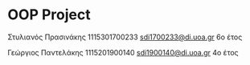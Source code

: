 # OOP Project

Στυλιανός Πρασινάκης 
1115301700233
sdi1700233@di.uoa.gr
6o έτος

Γεώργιος Παντελάκης
1115201900140
sdi1900140@di.uoa.gr
4ο έτος
